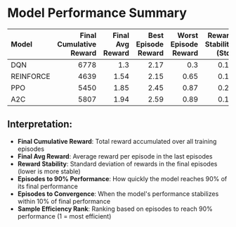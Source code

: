 # Model Performance Summary

| Model     |   Final Cumulative Reward |   Final Avg Reward |   Best Episode Reward |   Worst Episode Reward |   Reward Stability (Std) | Episodes to 90% Performance   |   Episodes to Convergence |   Sample Efficiency Rank |
|:----------|--------------------------:|-------------------:|----------------------:|-----------------------:|-------------------------:|:------------------------------|--------------------------:|-------------------------:|
| DQN       |                      6778 |               1.3  |                  2.17 |                   0.3  |                     0.17 | N/A                           |                       662 |                        0 |
| REINFORCE |                      4639 |               1.54 |                  2.15 |                   0.65 |                     0.14 | N/A                           |                       100 |                        0 |
| PPO       |                      5450 |               1.85 |                  2.45 |                   0.87 |                     0.21 | 1                             |                       100 |                        1 |
| A2C       |                      5807 |               1.94 |                  2.59 |                   0.89 |                     0.18 | N/A                           |                       100 |                        0 |

## Interpretation:
- **Final Cumulative Reward**: Total reward accumulated over all training episodes
- **Final Avg Reward**: Average reward per episode in the last episodes
- **Reward Stability**: Standard deviation of rewards in the final episodes (lower is more stable)
- **Episodes to 90% Performance**: How quickly the model reaches 90% of its final performance
- **Episodes to Convergence**: When the model's performance stabilizes within 10% of final performance
- **Sample Efficiency Rank**: Ranking based on episodes to reach 90% performance (1 = most efficient)
